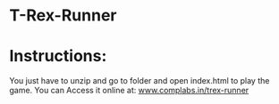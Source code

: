 # T-Rex-Runner

# Instructions:

You just have to unzip and go to folder and open index.html to play the game. You can Access it online at: www.complabs.in/trex-runner

